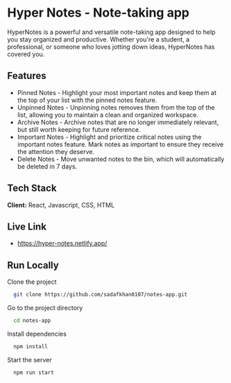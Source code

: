 
# Hyper Notes - Note-taking app

HyperNotes is a powerful and versatile note-taking app designed to help you stay organized and productive. Whether you're a student, a professional, or someone who loves jotting down ideas, HyperNotes has covered you.




## Features

- Pinned Notes - Highlight your most important notes and keep them at the top of your list with the pinned notes feature. 
- Unpinned Notes - Unpinning notes removes them from the top of the list, allowing you to maintain a clean and organized workspace.
- Archive Notes - Archive notes that are no longer immediately relevant, but still worth keeping for future reference.
- Important Notes - Highlight and prioritize critical notes using the important notes feature. Mark notes as important to ensure they receive the attention they deserve.
- Delete Notes - Move unwanted notes to the bin, which will automatically be deleted in 7 days.




## Tech Stack

**Client:** React, Javascript, CSS, HTML

## Live Link
- https://hyper-notes.netlify.app/


## Run Locally

Clone the project

```bash
  git clone https://github.com/sadafkhan0107/notes-app.git
```

Go to the project directory

```bash
  cd notes-app
```

Install dependencies

```bash
  npm install
```

Start the server

```bash
  npm run start
```

